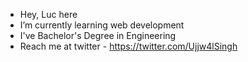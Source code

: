 -  Hey, Luc here
-  I’m currently learning web development
-  I've Bachelor's Degree in Engineering
-  Reach me at twitter - https://twitter.com/Ujjw4lSingh

<!---
supLuc/supLuc is a ✨ special ✨ repository because its `README.md` (this file) appears on your GitHub profile.
You can click the Preview link to take a look at your changes.
--->
